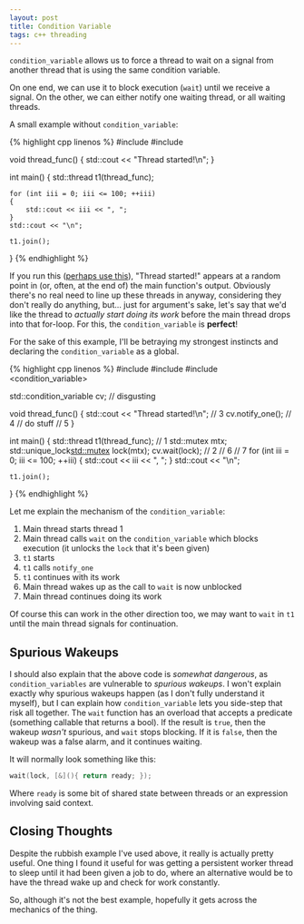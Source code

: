 ```yaml
---
layout: post
title: Condition Variable
tags: c++ threading
---
```


`condition_variable` allows us to force a thread to wait on a signal from another thread that is using the same condition variable.

On one end, we can use it to block execution (`wait`) until we receive a signal.
On the other, we can either notify one waiting thread, or all waiting threads.

A small example without `condition_variable`:

{% highlight cpp linenos %}
#include <iostream>
#include <thread>

void thread_func()
{
    std::cout << "Thread started!\n";
}

int main()
{
    std::thread t1(thread_func);
    
    for (int iii = 0; iii <= 100; ++iii)
    {
        std::cout << iii << ", ";
    }
    std::cout << "\n";
    
    t1.join();
}
{% endhighlight %}

If you run this ([perhaps use this](http://coliru.stacked-crooked.com)), "Thread started!" appears at a random point in (or, often, at the end of) the main function's output. Obviously there's no real need to line up these threads in anyway, considering they don't really do anything, but... just for argument's sake, let's say that we'd like the thread to *actually start doing its work* before the main thread drops into that for-loop. For this, the `condition_variable` is **perfect**!

For the sake of this example, I'll be betraying my strongest instincts and declaring the `condition_variable` as a global.

{% highlight cpp linenos %}
#include <iostream>
#include <thread>
#include <condition_variable>

std::condition_variable cv; // disgusting

void thread_func()
{
	std::cout << "Thread started!\n"; // 3
	cv.notify_one(); // 4
	// do stuff // 5
}

int main()
{
	std::thread t1(thread_func); // 1
	std::mutex mtx;
	std::unique_lock<std::mutex> lock(mtx);
	cv.wait(lock); // 2
	// 6
	// 7
	for (int iii = 0; iii <= 100; ++iii)
	{
		std::cout << iii << ", ";
	}
	std::cout << "\n";
	
	t1.join();
}
{% endhighlight %}

Let me explain the mechanism of the `condition_variable`:
1. Main thread starts thread 1
2. Main thread calls `wait` on the `condition_variable` which blocks execution (it unlocks the `lock` that it's been given)
3. `t1` starts
4. `t1` calls `notify_one`
5. `t1` continues with its work
6. Main thread wakes up as the call to `wait` is now unblocked
7. Main thread continues doing its work

Of course this can work in the other direction too, we may want to `wait` in `t1` until the main thread signals for continuation.

## Spurious Wakeups

I should also explain that the above code is *somewhat dangerous*, as `condition_variables` are vulnerable to *spurious wakeups*.
I won't explain exactly why spurious wakeups happen (as I don't fully understand it myself),
but I can explain how `condition_variable` lets you side-step that risk all together.
The `wait` function has an overload that accepts a predicate (something callable that returns a bool).
If the result is `true`, then the wakeup *wasn't* spurious, and `wait` stops blocking.
If it is `false`, then the wakeup was a false alarm, and it continues waiting.

It will normally look something like this:

```cpp 
wait(lock, [&](){ return ready; });
```
Where `ready` is some bit of shared state between threads or an expression involving said context.

## Closing Thoughts

Despite the rubbish example I've used above, it really is actually pretty useful.
One thing I found it useful for was getting a persistent worker thread to sleep until it had been given a job to do,
where an alternative would be to have the thread wake up and check for work constantly.

So, although it's not the best example, hopefully it gets across the mechanics of the thing.
